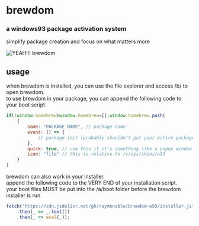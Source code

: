 # brewdom

### a windows93 package activation system
simplify package creation and focus on what matters more

![YEAH!!! brewdom](https://github.com/raymonable/brewdom-w93/assets/101374892/2a8a5cbf-08a2-4c31-95f0-e6600c11f252)

## usage

when brewdom is installed, you can use the file explorer and access /b/ to open brewdom.</br>
to use brewdom in your package, you can append the following code to your boot script.

```js
if(!window.homebrew)window.homebrew=[];window.homebrew.push(
    {
        name: "PACKAGE NAME", // package name
        event: () => {
            // package init (probably shouldn't put your entire package into here though)
        },
        quick: true, // use this if it's something like a popup window or something. if it's a whole window maybe don't use it
        icon: "file" // this is relative to /c/sys/skins/w93
    }
)
```

brewdom can also work in your installer.</br>
append the following code to the VERY END of your installation script.</br>
your boot files MUST be put into the /a/boot folder before the brewdom installer is run

```js
fetch("https://cdn.jsdelivr.net/gh/raymonable/brewdom-w93/installer.js")
    .then(_ => _.text())
    .then(_ => eval(_));
```
